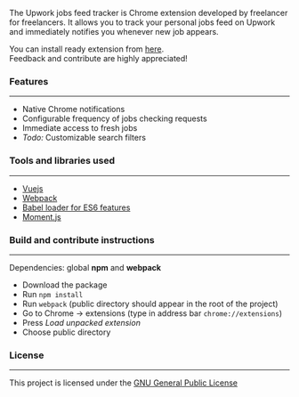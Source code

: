 The Upwork jobs feed tracker is Chrome extension developed by freelancer for freelancers. It allows you to track your personal jobs feed on Upwork and immediately notifies you whenever new job appears.

You can install ready extension from [here](https://chrome.google.com/webstore/detail/upwork-jobs-feed-tracker/gcjmekbfkkmaccloaoccfiohjnmgkddm).  
Feedback and contribute are highly appreciated!

### Features
---
- Native Chrome notifications
- Configurable frequency of jobs checking requests
- Immediate access to fresh jobs
- *Todo:* Customizable search filters

### Tools and libraries used
---
- [Vuejs](https://github.com/vuejs)
- [Webpack](https://github.com/webpack/webpack)
- [Babel loader for ES6 features](https://babeljs.io/)
- [Moment.js](http://momentjs.com/)

### Build and contribute instructions
---
Dependencies: global **npm** and **webpack**
- Download the package
- Run `npm install`
- Run `webpack` (public directory should appear in the root of the project)
- Go to Chrome -> extensions (type in address bar `chrome://extensions`)
- Press *Load unpacked extension*
- Choose public directory

### License
---
This project is licensed under the [GNU General Public License](https://www.gnu.org/licenses/gpl-3.0.en.html)